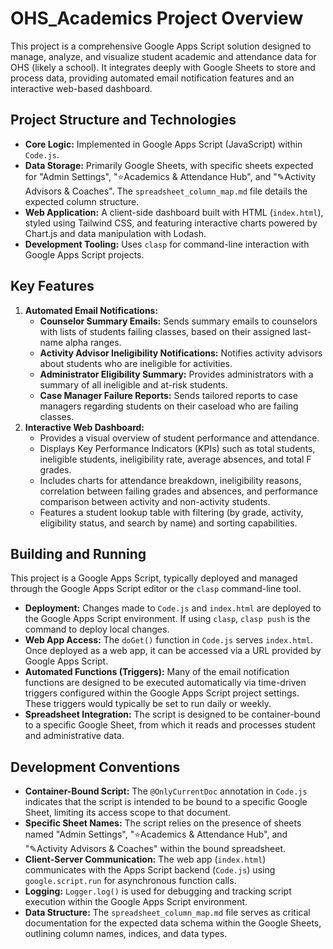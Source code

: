 # OHS_Academics Project Overview

This project is a comprehensive Google Apps Script solution designed to manage, analyze, and visualize student academic and attendance data for OHS (likely a school). It integrates deeply with Google Sheets to store and process data, providing automated email notification features and an interactive web-based dashboard.

## Project Structure and Technologies

*   **Core Logic:** Implemented in Google Apps Script (JavaScript) within `Code.js`.
*   **Data Storage:** Primarily Google Sheets, with specific sheets expected for "Admin Settings", "⭐Academics & Attendance Hub", and "✎Activity Advisors & Coaches". The `spreadsheet_column_map.md` file details the expected column structure.
*   **Web Application:** A client-side dashboard built with HTML (`index.html`), styled using Tailwind CSS, and featuring interactive charts powered by Chart.js and data manipulation with Lodash.
*   **Development Tooling:** Uses `clasp` for command-line interaction with Google Apps Script projects.

## Key Features

1.  **Automated Email Notifications:**
    *   **Counselor Summary Emails:** Sends summary emails to counselors with lists of students failing classes, based on their assigned last-name alpha ranges.
    *   **Activity Advisor Ineligibility Notifications:** Notifies activity advisors about students who are ineligible for activities.
    *   **Administrator Eligibility Summary:** Provides administrators with a summary of all ineligible and at-risk students.
    *   **Case Manager Failure Reports:** Sends tailored reports to case managers regarding students on their caseload who are failing classes.
2.  **Interactive Web Dashboard:**
    *   Provides a visual overview of student performance and attendance.
    *   Displays Key Performance Indicators (KPIs) such as total students, ineligible students, ineligibility rate, average absences, and total F grades.
    *   Includes charts for attendance breakdown, ineligibility reasons, correlation between failing grades and absences, and performance comparison between activity and non-activity students.
    *   Features a student lookup table with filtering (by grade, activity, eligibility status, and search by name) and sorting capabilities.

## Building and Running

This project is a Google Apps Script, typically deployed and managed through the Google Apps Script editor or the `clasp` command-line tool.

*   **Deployment:** Changes made to `Code.js` and `index.html` are deployed to the Google Apps Script environment. If using `clasp`, `clasp push` is the command to deploy local changes.
*   **Web App Access:** The `doGet()` function in `Code.js` serves `index.html`. Once deployed as a web app, it can be accessed via a URL provided by Google Apps Script.
*   **Automated Functions (Triggers):** Many of the email notification functions are designed to be executed automatically via time-driven triggers configured within the Google Apps Script project settings. These triggers would typically be set to run daily or weekly.
*   **Spreadsheet Integration:** The script is designed to be container-bound to a specific Google Sheet, from which it reads and processes student and administrative data.

## Development Conventions

*   **Container-Bound Script:** The `@OnlyCurrentDoc` annotation in `Code.js` indicates that the script is intended to be bound to a specific Google Sheet, limiting its access scope to that document.
*   **Specific Sheet Names:** The script relies on the presence of sheets named "Admin Settings", "⭐Academics & Attendance Hub", and "✎Activity Advisors & Coaches" within the bound spreadsheet.
*   **Client-Server Communication:** The web app (`index.html`) communicates with the Apps Script backend (`Code.js`) using `google.script.run` for asynchronous function calls.
*   **Logging:** `Logger.log()` is used for debugging and tracking script execution within the Google Apps Script environment.
*   **Data Structure:** The `spreadsheet_column_map.md` file serves as critical documentation for the expected data schema within the Google Sheets, outlining column names, indices, and data types.
